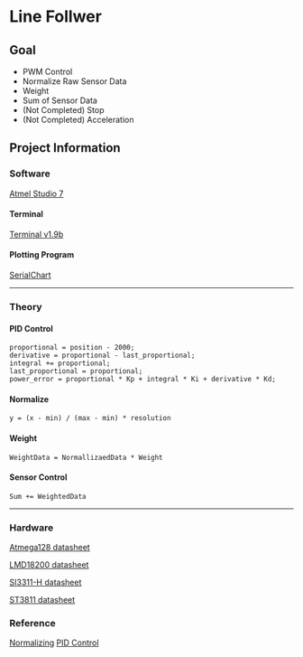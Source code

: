 # Line Follwer

## Goal

* PWM Control
* Normalize Raw Sensor Data
* Weight
* Sum of Sensor Data 
* (Not Completed) Stop
* (Not Completed) Acceleration

## Project Information

### Software

[Atmel Studio 7](http://studio.download.atmel.com/7.0.2389/as-installer-7.0.2389-full.exe "Atmel Studio 7")

#### Terminal
[Terminal v1.9b](https://sites.google.com/site/terminalbpp/ "Terminal v1.9b")

#### Plotting Program
[SerialChart](http://starlino.com/data/serialchart/SerialChart_v034.zip "SerialChart")

<hr/>

### Theory

#### PID Control
<pre><code>proportional = position - 2000;
derivative = proportional - last_proportional;
integral += proportional;
last_proportional = proportional;
power_error = proportional * Kp + integral * Ki + derivative * Kd;</code></pre>
#### Normalize
<code>y = (x - min) / (max - min) * resolution</code>
#### Weight
<code>WeightData = NormallizaedData * Weight</code>
#### Sensor Control 
<code>Sum += WeightedData</code>

<hr/>

### Hardware

[Atmega128 datasheet](http://ww1.microchip.com/downloads/en/devicedoc/doc2467.pdf "Atmega128 datasheet")

[LMD18200 datasheet](https://www.ti.com/lit/ds/symlink/lmd18200.pdf?ts=1595228398915&ref_url=https%253A%252F%252Fwww.ti.com%252Fproduct%252FLMD18200 "Motor Driver")

[SI3311-H datasheet](https://www.alldatasheet.co.kr/datasheet-pdf/pdf_kor/154905/AUK/SI3311-H.html "SI3311-H")

[ST3811 datasheet](https://www.alldatasheet.com/datasheet-pdf/pdf/77990/AUK/ST3811.html "ST3811")



### Reference

[Normalizing](http://theultimatelinefollower.blogspot.com/2015/12/reading-calibrating-and-normalizing.html "Normalizing")
[PID Control](https://en.wikipedia.org/wiki/PID_controller "PID")

